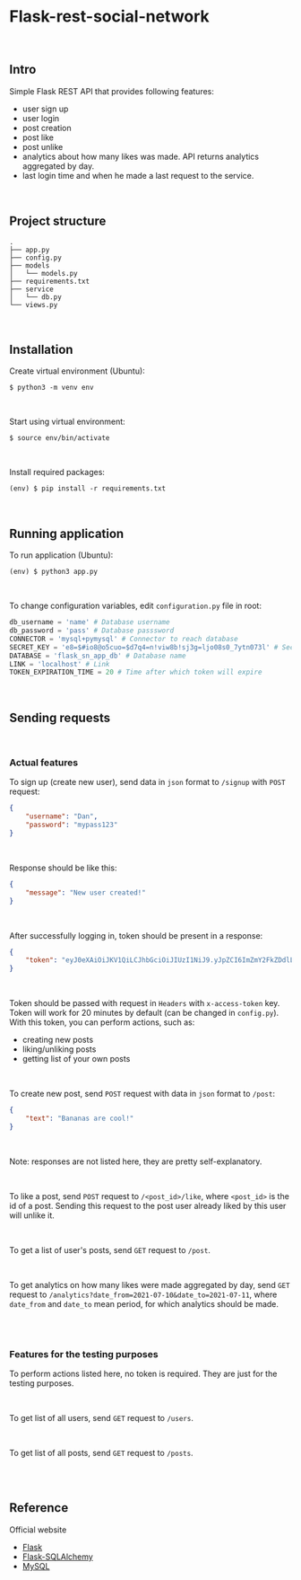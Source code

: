 # Flask-rest-social-network

<br>

## Intro

Simple Flask REST API that provides following features:
- user sign up
- user login
- post creation
- post like
- post unlike
- analytics about how many likes was made. API returns analytics aggregated by day.
- last login time and when he made a last request to the service.

<br>

## Project structure

```
.
├── app.py
├── config.py
├── models
│   └── models.py
├── requirements.txt
├── service
│   └── db.py
└── views.py
```

<br>

## Installation

Create virtual environment (Ubuntu):
```shell
$ python3 -m venv env
```
<br>

Start using virtual environment:

```shell
$ source env/bin/activate
```
<br>

Install required packages:

```shell
(env) $ pip install -r requirements.txt
```
<br>

## Running application

To run application (Ubuntu):
```shell
(env) $ python3 app.py
```
<br>

To change configuration variables, edit ```configuration.py``` file in root:
```python
db_username = 'name' # Database username
db_password = 'pass' # Database passsword
CONNECTOR = 'mysql+pymysql' # Connector to reach database
SECRET_KEY = 'e8=$#io8@o5cuo=$d7q4=n!viw8b!sj3g=ljo08s0_7ytn073l' # Secret key
DATABASE = 'flask_sn_app_db' # Database name
LINK = 'localhost' # Link
TOKEN_EXPIRATION_TIME = 20 # Time after which token will expire
```
<br>

## Sending requests

<br>

### Actual features

To sign up (create new user), send data in ```json``` format to ```/signup``` with ```POST``` request:
```json
{
    "username": "Dan",
    "password": "mypass123"
}
```

<br>

Response should be like this:
```json
{
    "message": "New user created!"
}
```

<br>

After successfully logging in, token should be present in a response:
```json
{
    "token": "eyJ0eXAiOiJKV1QiLCJhbGciOiJIUzI1NiJ9.yJpZCI6ImZmY2FkZDdlLTkwMDctNGE5MC1iMjc5LTY4MDk0MGZlNzVhNSIsImV4cCI6MTYyNTg1MzQyMX0.XWZBFNPVsfALz0JGg22keNJAWwABMJBjRFkeiaciw7s"
}
```

<br>

Token should be passed with request in ```Headers``` with ```x-access-token``` key.
Token will work for 20 minutes by default (can be changed in ```config.py```).
With this token, you can perform actions, such as:

- creating new posts
- liking/unliking posts
- getting list of your own posts

<br>

To create new post, send ```POST``` request with data in ```json``` format to ```/post```:
```json
{
    "text": "Bananas are cool!"
}
```

<br>

Note: responses are not listed here, they are pretty self-explanatory.

<br>

To like a post, send ```POST``` request to ```/<post_id>/like```, where ```<post_id>``` is the id of a post.
Sending this request to the post user already liked by this user will unlike it.

<br>

To get a list of user's posts, send ```GET``` request to ```/post```.

<br>

To get analytics on how many likes were made aggregated by day, send ```GET``` request to ```/analytics?date_from=2021-07-10&date_to=2021-07-11```, where ```date_from``` and ```date_to``` mean period, for which analytics should be made.

<br>
<br>

### Features for the testing purposes

To perform actions listed here, no token is required. They are just for the testing purposes.

<br>

To get list of all users, send ```GET``` request to ```/users```.

<br>

To get list of all posts, send ```GET``` request to ```/posts```.

<br>
<br>

## Reference

Official website
- [Flask](https://flask.palletsprojects.com)
- [Flask-SQLAlchemy](https://flask-sqlalchemy.palletsprojects.com)
- [MySQL](https://www.mysql.com/)
